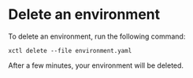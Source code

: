 # Delete an environment

To delete an environment, run the following command:

```shell
xctl delete --file environment.yaml
```

After a few minutes, your environment will be deleted.
